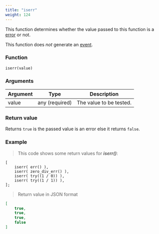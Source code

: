 ```yaml
---
title: "iserr"
weight: 124
---
```


This function determines whether the value passed to this function
is a [error](../../data-types/error) or not.

This function does *not* generate an [event](../../events).

### Function

`iserr(value)`

### Arguments

Argument | Type | Description
-------- | ---- | -----------
value | any (required) | The value to be tested.

### Return value

Returns `true` is the passed value is an error else it returns `false`.

### Example

> This code shows some return values for ***iserr()***:

```thingsdb,json_response
[
    iserr( err() ),
    iserr( zero_div_err() ),
    iserr( try((1 / 0)) ),
    iserr( try((1 / 1)) ),
];
```

> Return value in JSON format

```json
[
    true,
    true,
    true,
    false
]
```
